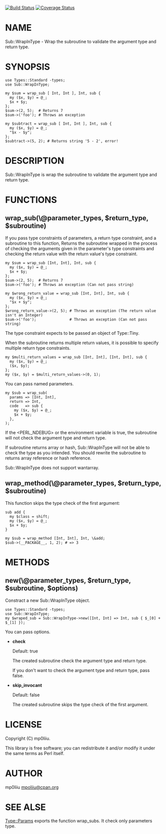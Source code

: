 [![Build Status](https://circleci.com/gh/ybrliiu/p5-Sub-WrapInType.svg)](https://circleci.com/gh/ybrliiu/p5-Sub-WrapInType) [![Coverage Status](http://codecov.io/github/ybrliiu/p5-Sub-WrapInType/coverage.svg?branch=master)](https://codecov.io/github/ybrliiu/p5-Sub-WrapInType?branch=master)
# NAME

Sub::WrapInType - Wrap the subroutine to validate the argument type and return type.

# SYNOPSIS

    use Types::Standard -types;
    use Sub::WrapInType;

    my $sum = wrap_sub [ Int, Int ], Int, sub {
      my ($x, $y) = @_;
      $x + $y;
    };
    $sum->(2, 5);  # Returns 7
    $sum->('foo'); # Throws an exception

    my $subtract = wrap_sub [ Int, Int ], Int, sub {
      my ($x, $y) = @_;
      "$x - $y";
    };
    $subtract->(5, 2); # Returns string '5 - 2', error!

# DESCRIPTION

Sub::WrapInType is wrap the subroutine to validate the argument type and return type.

# FUNCTIONS

## wrap\_sub(\\@parameter\_types, $return\_type, $subroutine)

If you pass type constraints of parameters, a return type constraint, and a subroutine to this function,
Returns the subroutine wrapped in the process of checking the arguments given in the parameter's type constraints and checking the return value with the return value's type constraint.

    my $sum = wrap_sub [Int, Int], Int, sub {
      my ($x, $y) = @_;
      $x + $y;
    };
    $sum->(2, 5);  # Returns 7
    $sum->('foo'); # Throws an exception (Can not pass string)

    my $wrong_return_value = wrap_sub [Int, Int], Int, sub {
      my ($x, $y) = @_;
      "$x + $y";
    };
    $wrong_return_value->(2, 5); # Throws an exception (The return value isn't an Integer)
    $sum->('foo');               # Throws an exception (Can not pass string)

The type constraint expects to be passed an object of Type::Tiny.

When the subroutine returns multiple return values, it is possible to specify multiple return type constraints.

    my $multi_return_values = wrap_sub [Int, Int], [Int, Int], sub {
      my ($x, $y) = @_;
      ($x, $y);
    };
    my ($x, $y) = $multi_return_values->(0, 1);

You can pass named parameters.

    my $sub = wrap_sub(
      params => [Int, Int],
      return => Int,
      code   => sub {
        my ($x, $y) = @_;
        $x + $y;
      },
    );

If the <PERL\_NDEBUG> or the <NDEBUG> environment variable is true, the subroutine will not check the argument type and return type.

If subroutine returns array or hash, Sub::WrapInType will not be able to check the type as you intended.
You should rewrite the subroutine to returns array reference or hash reference.

Sub::WrapInType does not support wantarray.

## wrap\_method(\\@parameter\_types, $return\_type, $subroutine)

This function skips the type check of the first argument:

    sub add {
      my $class = shift;
      my ($x, $y) = @_;
      $x + $y;
    }

    my $sub = wrap_method [Int, Int], Int, \&add;
    $sub->(__PACKAGE__, 1, 2); # => 3

# METHODS

## new(\\@parameter\_types, $return\_type, $subroutine, $options)

Constract a new Sub::WrapInType object.

    use Types::Standard -types;
    use Sub::WrapInType;
    my $wraped_sub = Sub::WrapInType->new([Int, Int] => Int, sub { $_[0] + $_[1] });

You can pass options.

- **check**

    Default: true

    The created subroutine check the argument type and return type.

    If you don't want to check the argument type and return type, pass false.

- **skip\_invocant**

    Default: false

    The created subroutine skips the type check of the first argument.

# LICENSE

Copyright (C) mp0liiu.

This library is free software; you can redistribute it and/or modify
it under the same terms as Perl itself.

# AUTHOR

mp0liiu <mpoliiu@cpan.org>

# SEE ALSE

[Type::Params](https://metacpan.org/pod/Type%3A%3AParams) exports the function wrap\_subs. It check only parameters type.

